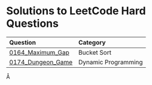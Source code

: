 # Solutions to LeetCode Hard Questions

| Question | Category |
| :---- | :---- |
| [0164_Maximum_Gap](0164_Maximum_Gap.py) | Bucket Sort |
| [0174_Dungeon_Game](0174_Dungeon_Game.py) | Dynamic Programming |
Å